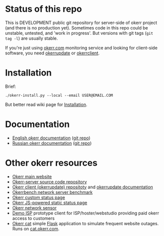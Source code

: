 # Status of this repo
This is DEVELOPMENT public git repository for server-side of okerr project (and there is no production yet). 
Sometimes code in this repo could be unstable, untested, and 'work in progress'. 
But versions with git tags (`git tag -l`) are usually stable.

If you're just using [okerr.com](https://okerr.com/) monitoring service and looking for client-side software, you need 
[okerrupdate](https://github.com/yaroslaff/okerrupdate) or [okerrclient](https://github.com/yaroslaff/okerrclient).

# Installation
Brief:
```shell
./okerr-install.py --local --email USER@EMAIL.COM
```

But better read wiki page for [Installation](https://okerr.readthedocs.io/en/latest/Admin/Install.html).

# Documentation

- [English okerr documentation](https://okerr.readthedocs.io/en/latest/) ([git repo](https://github.com/yaroslaff/okerr-doc-en))
- [Russian okerr documentation](https://okerr.readthedocs.io/ru/latest/) ([git repo](https://github.com/yaroslaff/okerr-doc-ru))


# Other okerr resources
- [Okerr main website](https://okerr.com/)
- [Okerr-server source code repository](https://github.com/yaroslaff/okerr-dev/) 
- [Okerr client (okerrupdate) repositoty](https://github.com/yaroslaff/okerrupdate) and [okerrupdate documentation](https://okerrupdate.readthedocs.io/)
- [Okerrbench network server benchmark](https://github.com/yaroslaff/okerrbench)
- [Okerr custom status page](https://github.com/yaroslaff/okerr-status)
- [Okerr JS-powered static status page](https://github.com/yaroslaff/okerrstatusjs)
- [Okerr network sensor](https://github.com/yaroslaff/sensor)
- [Demo ISP](https://github.com/yaroslaff/demoisp) prototype client for ISP/hoster/webstudio providing paid okerr access to customers
- [Okerr cat](https://github.com/yaroslaff/okerr-cat) simple [Flask](https://flask.palletsprojects.com/) application to simulate frequent website outages. Runs on [cat.okerr.com](https://cat.okerr.com/).

